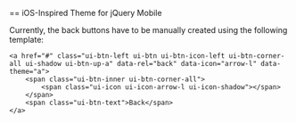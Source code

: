 == iOS-Inspired Theme for jQuery Mobile

Currently, the back buttons have to be manually created using the following template:

	<a href="#" class="ui-btn-left ui-btn ui-btn-icon-left ui-btn-corner-all ui-shadow ui-btn-up-a" data-rel="back" data-icon="arrow-l" data-theme="a">
		<span class="ui-btn-inner ui-btn-corner-all">
			<span class="ui-icon ui-icon-arrow-l ui-icon-shadow"></span>
		</span>
		<span class="ui-btn-text">Back</span>
	</a>
